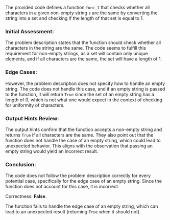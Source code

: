 The provided code defines a function `func_1` that checks whether all characters in a given non-empty string `s` are the same by converting the string into a set and checking if the length of that set is equal to 1. 

### Initial Assessment:
The problem description states that the function should check whether all characters in the string are the same. The code seems to fulfill this requirement for non-empty strings, as a set will contain only unique elements, and if all characters are the same, the set will have a length of 1.

### Edge Cases:
However, the problem description does not specify how to handle an empty string. The code does not handle this case, and if an empty string is passed to the function, it will return `True` since the set of an empty string has a length of 0, which is not what one would expect in the context of checking for uniformity of characters.

### Output Hints Review:
The output hints confirm that the function accepts a non-empty string and returns `True` if all characters are the same. They also point out that the function does not handle the case of an empty string, which could lead to unexpected behavior. This aligns with the observation that passing an empty string would yield an incorrect result.

### Conclusion:
The code does not follow the problem description correctly for every potential case, specifically for the edge case of an empty string. Since the function does not account for this case, it is incorrect.

Correctness: **False**. 

The function fails to handle the edge case of an empty string, which can lead to an unexpected result (returning `True` when it should not).